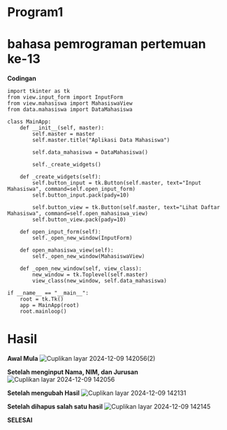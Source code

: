# Program1
# bahasa pemrograman pertemuan ke-13
**Codingan**

```
import tkinter as tk
from view.input_form import InputForm
from view.mahasiswa import MahasiswaView
from data.mahasiswa import DataMahasiswa

class MainApp:
    def __init__(self, master):
        self.master = master
        self.master.title("Aplikasi Data Mahasiswa")

        self.data_mahasiswa = DataMahasiswa()

        self._create_widgets()

    def _create_widgets(self):
        self.button_input = tk.Button(self.master, text="Input Mahasiswa", command=self.open_input_form)
        self.button_input.pack(pady=10)

        self.button_view = tk.Button(self.master, text="Lihat Daftar Mahasiswa", command=self.open_mahasiswa_view)
        self.button_view.pack(pady=10)

    def open_input_form(self):
        self._open_new_window(InputForm)

    def open_mahasiswa_view(self):
        self._open_new_window(MahasiswaView)

    def _open_new_window(self, view_class):
        new_window = tk.Toplevel(self.master)
        view_class(new_window, self.data_mahasiswa)

if __name__ == "__main__":
    root = tk.Tk()
    app = MainApp(root)
    root.mainloop()
```


# Hasil
**Awal Mula**
![Cuplikan layar 2024-12-09 142056(2)](https://github.com/user-attachments/assets/df156b46-4adb-4a95-ad15-9e0b6152dfd4)


**Setelah menginput Nama, NIM, dan Jurusan**
![Cuplikan layar 2024-12-09 142056](https://github.com/user-attachments/assets/69dd4098-3e8c-4ccf-aa53-f4dca987701d)


**Setelah mengubah Hasil**
![Cuplikan layar 2024-12-09 142131](https://github.com/user-attachments/assets/46895839-4bfc-4dfc-8bde-9885171a5f21)


**Setelah dihapus salah satu hasil**
![Cuplikan layar 2024-12-09 142145](https://github.com/user-attachments/assets/4883da50-1554-4e65-b509-9f7f0b4be0a4)


**SELESAI**
